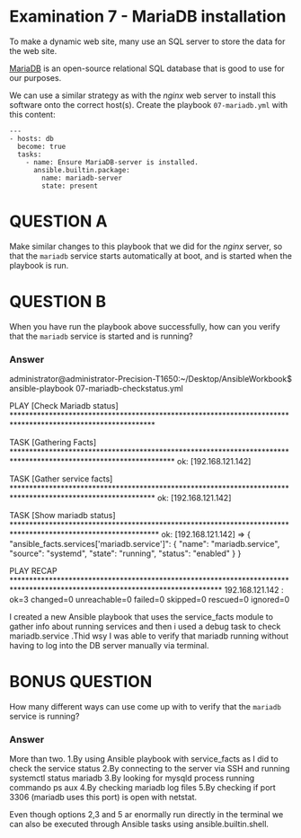 # Examination 7 - MariaDB installation

To make a dynamic web site, many use an SQL server to store the data for the web site.

[MariaDB](https://mariadb.org/) is an open-source relational SQL database that is good
to use for our purposes.

We can use a similar strategy as with the _nginx_ web server to install this
software onto the correct host(s). Create the playbook `07-mariadb.yml` with this content:

    ---
    - hosts: db
      become: true
      tasks:
        - name: Ensure MariaDB-server is installed.
          ansible.builtin.package:
            name: mariadb-server
            state: present

# QUESTION A

Make similar changes to this playbook that we did for the _nginx_ server, so that
the `mariadb` service starts automatically at boot, and is started when the playbook
is run.


# QUESTION B

When you have run the playbook above successfully, how can you verify that the `mariadb`
service is started and is running?
### Answer
administrator@administrator-Precision-T1650:~/Desktop/AnsibleWorkbook$ ansible-playbook 07-mariadb-checkstatus.yml 

PLAY [Check Mariadb status] ************************************************************************************************************

TASK [Gathering Facts] *****************************************************************************************************************
ok: [192.168.121.142]

TASK [Gather service facts] ************************************************************************************************************
ok: [192.168.121.142]

TASK [Show mariadb status] *************************************************************************************************************
ok: [192.168.121.142] => {
    "ansible_facts.services['mariadb.service']": {
        "name": "mariadb.service",
        "source": "systemd",
        "state": "running",
        "status": "enabled"
    }
}

PLAY RECAP *****************************************************************************************************************************
192.168.121.142            : ok=3    changed=0    unreachable=0    failed=0    skipped=0    rescued=0    ignored=0   

I created a new Ansible playbook that uses the service_facts module to gather info about running services and then i used a debug task to check mariadb.service .Thid wsy I was able to verify that mariadb running without having to log into the DB server manually via terminal.
# BONUS QUESTION

How many different ways can use come up with to verify that the `mariadb` service is running?

### Answer

More than two. 
1.By using Ansible playbook with service_facts as I did to check the service status
2.By connecting to the server via SSH and running systemctl status mariadb 
3.By looking for mysqld process running commando ps aux
4.By checking mariadb log files 
5.By checking if port 3306 (mariadb uses this port) is open with netstat.

Even though options 2,3 and 5 ar enormally run directly in the terminal we can also be executed through Ansible tasks using  ansible.builtin.shell.
